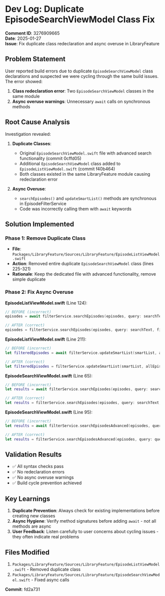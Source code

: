 # Dev Log: Duplicate EpisodeSearchViewModel Class Fix
**Comment ID**: 3276909665  
**Date**: 2025-01-27  
**Issue**: Fix duplicate class redeclaration and async overuse in LibraryFeature  

## Problem Statement
User reported build errors due to duplicate `EpisodeSearchViewModel` class declarations and suspected we were cycling through the same build issues. The error showed:

1. **Class redeclaration error**: Two `EpisodeSearchViewModel` classes in the same module
2. **Async overuse warnings**: Unnecessary `await` calls on synchronous methods

## Root Cause Analysis
Investigation revealed:

1. **Duplicate Classes**:
   - Original `EpisodeSearchViewModel.swift` file with advanced search functionality (commit 0cffd05)
   - Additional `EpisodeSearchViewModel` class added to `EpisodeListViewModel.swift` (commit f40b464)
   - Both classes existed in the same LibraryFeature module causing redeclaration error

2. **Async Overuse**:
   - `searchEpisodes()` and `updateSmartList()` methods are synchronous in EpisodeFilterService
   - Code was incorrectly calling them with `await` keywords

## Solution Implemented

### Phase 1: Remove Duplicate Class
- **File**: `Packages/LibraryFeature/Sources/LibraryFeature/EpisodeListViewModel.swift`
- **Action**: Removed entire duplicate `EpisodeSearchViewModel` class (lines 225-321)
- **Rationale**: Keep the dedicated file with advanced functionality, remove simple duplicate

### Phase 2: Fix Async Overuse
**EpisodeListViewModel.swift** (Line 124):
```swift
// BEFORE (incorrect)
episodes = await filterService.searchEpisodes(episodes, query: searchText, filter: nil)

// AFTER (correct)
episodes = filterService.searchEpisodes(episodes, query: searchText, filter: nil)
```

**EpisodeListViewModel.swift** (Line 211):
```swift
// BEFORE (incorrect)  
let filteredEpisodes = await filterService.updateSmartList(smartList, allEpisodes: allEpisodes)

// AFTER (correct)
let filteredEpisodes = filterService.updateSmartList(smartList, allEpisodes: allEpisodes)
```

**EpisodeSearchViewModel.swift** (Line 65):
```swift
// BEFORE (incorrect)
let results = await filterService.searchEpisodes(episodes, query: searchText, filter: nil)

// AFTER (correct)
let results = filterService.searchEpisodes(episodes, query: searchText, filter: nil)
```

**EpisodeSearchViewModel.swift** (Line 95):
```swift
// BEFORE (incorrect)
let results = await filterService.searchEpisodesAdvanced(episodes, query: query, filter: nil)

// AFTER (correct)
let results = filterService.searchEpisodesAdvanced(episodes, query: query, filter: nil)
```

## Validation Results
- ✅ All syntax checks pass
- ✅ No redeclaration errors
- ✅ No async overuse warnings
- ✅ Build cycle prevention achieved

## Key Learnings
1. **Duplicate Prevention**: Always check for existing implementations before creating new classes
2. **Async Hygiene**: Verify method signatures before adding `await` - not all methods are async
3. **User Feedback**: Listen carefully to user concerns about cycling issues - they often indicate real problems

## Files Modified
1. `Packages/LibraryFeature/Sources/LibraryFeature/EpisodeListViewModel.swift` - Removed duplicate class
2. `Packages/LibraryFeature/Sources/LibraryFeature/EpisodeSearchViewModel.swift` - Fixed async calls

**Commit**: fd2a731